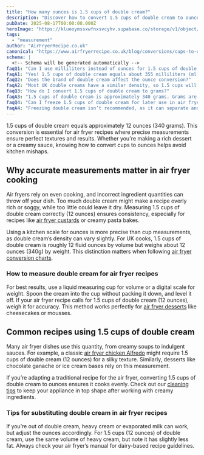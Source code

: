 ```yaml
---
title: "How many ounces is 1.5 cups of double cream?"
description: "Discover how to convert 1.5 cups of double cream to ounces for perfect air fryer recipes every time. Get accurate measurements now!"
pubDate: 2025-08-17T00:00:00.000Z
heroImage: "https://klueoymssxwfnxsvcyhv.supabase.co/storage/v1/object/public/Shmucket/how-many-ounces-is-1-5-cups-of-double-cream.webp"
tags:
  - "measurement"
author: "AirFryerRecipe.co.uk"
canonical: "https://www.airfryerrecipe.co.uk/blog/conversions/cups-to-ounces/how-many-ounces-is-1-5-cups-of-double-cream"
schema: |
  <!-- Schema will be generated automatically -->
faqQ1: "Can I use milliliters instead of ounces for 1.5 cups of double cream?"
faqA1: "Yes! 1.5 cups of double cream equals about 355 milliliters (ml). While ounces are weight-based, milliliters measure volume, so ensure your recipe specifies which unit to use. For air fryer recipes, weight (ounces) is often more precise."
faqQ2: "Does the brand of double cream affect the ounce conversion?"
faqA2: "Most UK double creams have a similar density, so 1.5 cups will still be roughly 12 ounces. However, premium brands with higher fat content may be slightly denser. When in doubt, weigh it for accuracy, especially for air fryer baking."
faqQ3: "How do I convert 1.5 cups of double cream to grams?"
faqA3: "1.5 cups of double cream is approximately 340 grams. Grams are a metric weight measurement, making them ideal for air fryer recipes where precision matters. Use a kitchen scale for the best results."
faqQ4: "Can I freeze 1.5 cups of double cream for later use in air fryer recipes?"
faqA4: "Freezing double cream isn’t recommended, as it can separate and become grainy when thawed. For air fryer recipes, it’s best to use fresh double cream measured to 12 ounces (1.5 cups) for optimal texture."
---
```

<p>1.5 cups of double cream equals approximately 12 ounces (340 grams). This conversion is essential for air fryer recipes where precise measurements ensure perfect textures and results. Whether you're making a rich dessert or a creamy sauce, knowing how to convert cups to ounces helps avoid kitchen mishaps.</p>

<h2>Why accurate measurements matter in air fryer cooking</h2>  
<p>Air fryers rely on even cooking, and incorrect ingredient quantities can throw off your dish. Too much double cream might make a recipe overly rich or soggy, while too little could leave it dry. Measuring 1.5 cups of double cream correctly (12 ounces) ensures consistency, especially for recipes like <a href=https://www.airfryerrecipe.co.uk/recipes>air fryer custards</a> or creamy pasta bakes.</p>  

<p>Using a kitchen scale for ounces is more precise than cup measurements, as double cream’s density can vary slightly. For UK cooks, 1.5 cups of double cream is roughly 12 fluid ounces by volume but weighs about 12 ounces (340g) by weight. This distinction matters when following <a href=https://www.airfryerrecipe.co.uk/air-fryer-conversion-chart>air fryer conversion charts</a>.</p>  

<h3>How to measure double cream for air fryer recipes</h3>  
<p>For best results, use a liquid measuring cup for volume or a digital scale for weight. Spoon the cream into the cup without packing it down, and level it off. If your air fryer recipe calls for 1.5 cups of double cream (12 ounces), weigh it for accuracy. This method works perfectly for <a href=https://www.airfryerrecipe.co.uk/recipe-category/dessert>air fryer desserts</a> like cheesecakes or mousses.</p>  

<h2>Common recipes using 1.5 cups of double cream</h2>  
<p>Many air fryer dishes use this quantity, from creamy soups to indulgent sauces. For example, a classic <a href=https://www.airfryerrecipe.co.uk/recipe-category/chicken>air fryer chicken Alfredo</a> might require 1.5 cups of double cream (12 ounces) for a silky texture. Similarly, desserts like chocolate ganache or ice cream bases rely on this measurement.</p>  

<p>If you’re adapting a traditional recipe for the air fryer, converting 1.5 cups of double cream to ounces ensures it cooks evenly. Check out our <a href=https://www.airfryerrecipe.co.uk/air-fryer-cleaner>cleaning tips</a> to keep your appliance in top shape after working with creamy ingredients.</p>  

<h3>Tips for substituting double cream in air fryer recipes</h3>  
<p>If you’re out of double cream, heavy cream or evaporated milk can work, but adjust the ounces accordingly. For 1.5 cups (12 ounces) of double cream, use the same volume of heavy cream, but note it has slightly less fat. Always check your air fryer’s manual for dairy-based recipe guidelines.</p>
